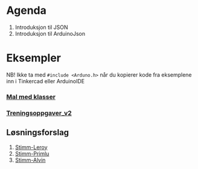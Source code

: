 

# Agenda
1. Introduksjon til JSON
2. Introduksjon til ArduinoJson

# Eksempler

NB! Ikke ta med ```#include <Arduno.h>``` når du kopierer kode fra eksemplene inn i Tinkercad eller ArduinoIDE

### [Mal med klasser](demo-6/src/main.cpp)
### [Treningsoppgaver_v2](Treningsoppgaver_v2.docx)

## Løsningsforslag
1. [Stimm-Leroy](demo-3/src/main.cpp)
1. [Stimm-Primlu](demo-4/src/main.cpp)
1. [Stimm-Alvin](demo-5/src/main.cpp)
